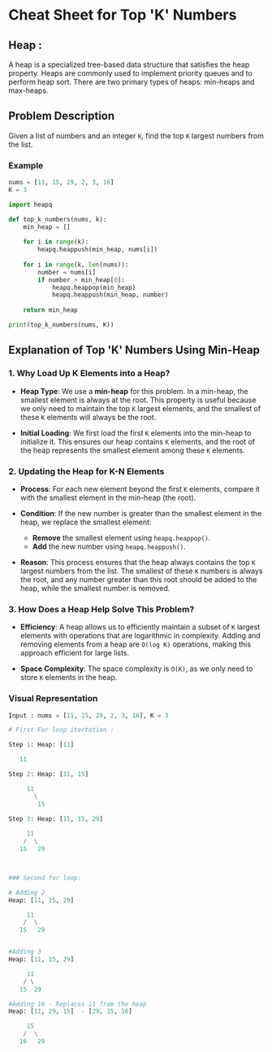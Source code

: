 # Cheat Sheet for Top 'K' Numbers

## Heap : 
A heap is a specialized tree-based data structure that satisfies the heap property. Heaps are commonly used to implement priority queues and to perform heap sort. There are two primary types of heaps: min-heaps and max-heaps.

## Problem Description

Given a list of numbers and an integer `K`, find the top `K` largest numbers from the list.

### Example
```python
nums = [11, 15, 29, 2, 3, 16]
K = 3

import heapq

def top_k_numbers(nums, k):
    min_heap = []
    
    for i in range(k):
        heapq.heappush(min_heap, nums[i])
        
    for i in range(k, len(nums)):
        number = nums[i] 
        if number > min_heap[0]:
            heapq.heappop(min_heap)
            heapq.heappush(min_heap, number)
            
    return min_heap

print(top_k_numbers(nums, K))
```
## Explanation of Top 'K' Numbers Using Min-Heap

### 1. Why Load Up K Elements into a Heap?

- **Heap Type**: We use a **min-heap** for this problem. In a min-heap, the smallest element is always at the root. This property is useful because we only need to maintain the top `K` largest elements, and the smallest of these `K` elements will always be the root.

- **Initial Loading**: We first load the first `K` elements into the min-heap to initialize it. This ensures our heap contains `K` elements, and the root of the heap represents the smallest element among these `K` elements.

### 2. Updating the Heap for K-N Elements

- **Process**: For each new element beyond the first `K` elements, compare it with the smallest element in the min-heap (the root).

- **Condition**: If the new number is greater than the smallest element in the heap, we replace the smallest element:
  - **Remove** the smallest element using `heapq.heappop()`.
  - **Add** the new number using `heapq.heappush()`.

- **Reason**: This process ensures that the heap always contains the top `K` largest numbers from the list. The smallest of these `K` numbers is always the root, and any number greater than this root should be added to the heap, while the smallest number is removed.

### 3. How Does a Heap Help Solve This Problem?

- **Efficiency**: A heap allows us to efficiently maintain a subset of `K` largest elements with operations that are logarithmic in complexity. Adding and removing elements from a heap are `O(log K)` operations, making this approach efficient for large lists.

- **Space Complexity**: The space complexity is `O(K)`, as we only need to store `K` elements in the heap.


### Visual Representation
```python
Input : nums = [11, 15, 29, 2, 3, 16], K = 3

# First For loop itertation :

Step 1: Heap: [11]

   11

Step 2: Heap: [11, 15]

     11
       \
        15
    
Step 3: Heap: [11, 15, 29]

     11
    /  \
   15   29



### Second for loop:

# Adding 2
Heap: [11, 15, 29]

     11
    /  \
   15   29


#Adding 3
Heap: [11, 15, 29]

     11
    / \
   15  29

#Adding 16 - Replaces 11 from the heap 
Heap: [11, 29, 15]  - [29, 15, 16]

     15
    /  \
   16   29
```



